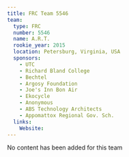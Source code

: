 ```yaml
---
title: FRC Team 5546
team:
  type: FRC
  number: 5546
  name: A.R.T.
  rookie_year: 2015
  location: Petersburg, Virginia, USA
  sponsors:
    - UTC
    - Richard Bland College
    - Bechtel
    - Argosy Foundation
    - Joe's Inn Bon Air
    - Ekocycle
    - Anonymous
    - ABS Technology Architects
    - Appomattox Regional Gov. Sch.
  links:
    Website: 
---
```

No content has been added for this team